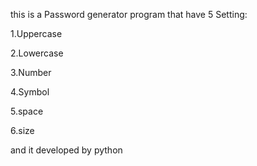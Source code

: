 this is a Password generator program that have 5 Setting:

1.Uppercase

2.Lowercase

3.Number

4.Symbol

5.space

6.size

and it developed by python

